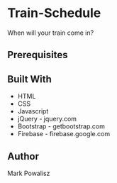 # Train-Schedule
When will your train come in?

## Prerequisites

## Built With
* HTML
* CSS
* Javascript
* jQuery - jquery.com
* Bootstrap - getbootstrap.com
* Firebase - firebase.google.com

## Author
Mark Powalisz
